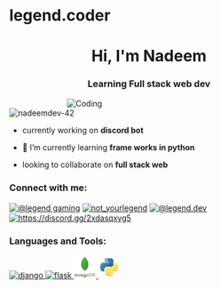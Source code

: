 # legend.coder
<h1 align="center">Hi, I'm Nadeem</h1>
<h3 align="center">Learning Full stack web dev</h3>
<img align="right" alt="Coding" width="400" src="https://outlane.co/now/new-shot-programmer-animation/">

<p align="left"> <img src="https://komarev.com/ghpvc/?username=nadeemdev-42&label=Profile%20views&color=0e75b6&style=flat" alt="nadeemdev-42" /> </p>

- currently working on **discord bot**

- 🌱 I’m currently learning **frame works in python**

- looking to collaborate on **full stack web**

<h3 align="left">Connect with me:</h3>
<p align="left">
<a href="https://dev.to/@legend gaming" target="blank"><img align="center" src="https://raw.githubusercontent.com/rahuldkjain/github-profile-readme-generator/master/src/images/icons/Social/devto.svg" alt="@legend gaming" height="30" width="40" /></a>
<a href="https://twitter.com/not_yourlegend" target="blank"><img align="center" src="https://raw.githubusercontent.com/rahuldkjain/github-profile-readme-generator/master/src/images/icons/Social/twitter.svg" alt="not_yourlegend" height="30" width="40" /></a>
<a href="https://medium.com/@legend.dev" target="blank"><img align="center" src="https://raw.githubusercontent.com/rahuldkjain/github-profile-readme-generator/master/src/images/icons/Social/medium.svg" alt="@legend.dev" height="30" width="40" /></a>
<a href="/https://discord.gg/2xdasqxyg5" target="blank"><img align="center" src="https://raw.githubusercontent.com/rahuldkjain/github-profile-readme-generator/master/src/images/icons/Social/rss.svg" alt="https://discord.gg/2xdasqxyg5" height="30" width="40" /></a>
</p>

<h3 align="left">Languages and Tools:</h3>
<p align="left"> <a href="https://www.djangoproject.com/" target="_blank" rel="noreferrer"> <img src="https://cdn.worldvectorlogo.com/logos/django.svg" alt="django" width="40" height="40"/> </a> <a href="https://flask.palletsprojects.com/" target="_blank" rel="noreferrer"> <img src="https://www.vectorlogo.zone/logos/pocoo_flask/pocoo_flask-icon.svg" alt="flask" width="40" height="40"/> </a> <a href="https://www.mongodb.com/" target="_blank" rel="noreferrer"> <img src="https://raw.githubusercontent.com/devicons/devicon/master/icons/mongodb/mongodb-original-wordmark.svg" alt="mongodb" width="40" height="40"/> </a> <a href="https://www.python.org" target="_blank" rel="noreferrer"> <img src="https://raw.githubusercontent.com/devicons/devicon/master/icons/python/python-original.svg" alt="python" width="40" height="40"/> </a> </p>
